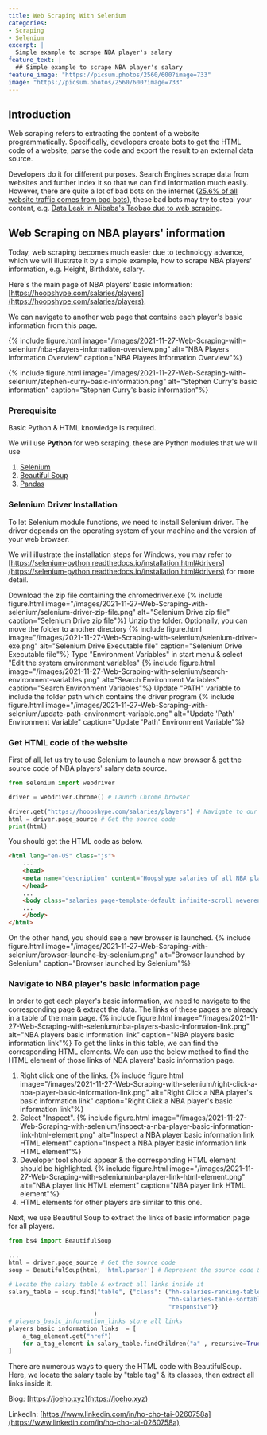 ```yaml
---
title: Web Scraping With Selenium
categories:
- Scraping
- Selenium
excerpt: |
  Simple example to scrape NBA player's salary
feature_text: |
  ## Simple example to scrape NBA player's salary
feature_image: "https://picsum.photos/2560/600?image=733"
image: "https://picsum.photos/2560/600?image=733"
---
```


## Introduction
Web scraping refers to extracting the content of a website programmatically. Specifically, developers create bots to get the HTML code of a website, parse the code and export the result to an external data source.

Developers do it for different purposes. Search Engines scrape data from websites and further index it so that we can find information much easily. However, there are quite a lot of bad bots on the internet ([25.6% of all website traffic comes from bad bots](https://www.imperva.com/blog/bad-bot-report-2021-the-pandemic-of-the-internet/)), these bad bots may try to steal your content, e.g. 
[Data Leak in Alibaba's Taobao due to web scraping](https://www.wsj.com/articles/alibaba-falls-victim-to-chinese-web-crawler-in-large-data-leak-11623774850).

## Web Scraping on NBA players' information
Today, web scraping becomes much easier due to technology advance, which we will illustrate it by a simple example, how to scrape NBA players' information, e.g. Height, Birthdate, salary.

Here's the main page of NBA players' basic information: [https://hoopshype.com/salaries/players](https://hoopshype.com/salaries/players). 

We can navigate to another web page that contains each player's basic information from this page.

{% include figure.html image="/images/2021-11-27-Web-Scraping-with-selenium/nba-players-information-overview.png" alt="NBA Players Information Overview" caption="NBA Players Information Overview"%}

{% include figure.html image="/images/2021-11-27-Web-Scraping-with-selenium/stephen-curry-basic-information.png" alt="Stephen Curry's basic information" caption="Stephen Curry's basic information"%}


### Prerequisite
Basic Python & HTML knowledge is required.

We will use  **Python** for web scraping, these are Python modules that we will use
1. [Selenium](https://selenium-python.readthedocs.io/)
2. [Beautiful Soup](https://beautiful-soup-4.readthedocs.io/en/latest/)
3. [Pandas](https://pandas.pydata.org/)


### Selenium Driver Installation

To let Selenium module functions, we need to install Selenium driver. The driver depends on the operating system of your machine and the version of your web browser.

We will illustrate the installation steps for Windows,  you may refer to [https://selenium-python.readthedocs.io/installation.html#drivers](https://selenium-python.readthedocs.io/installation.html#drivers) for more detail.

Download the zip file containing the chromedriver.exe
{% include figure.html image="/images/2021-11-27-Web-Scraping-with-selenium/selenium-driver-zip-file.png" alt="Selenium Drive zip file" caption="Selenium Drive zip file"%}
Unzip the folder. Optionally, you can move the folder to another directory
{% include figure.html image="/images/2021-11-27-Web-Scraping-with-selenium/selenium-driver-exe.png" alt="Selenium Drive Executable file" caption="Selenium Drive Executable file"%}
Type "Environment Variables" in start menu & select "Edit the system environment variables"
{% include figure.html image="/images/2021-11-27-Web-Scraping-with-selenium/search-environment-variables.png" alt="Search Environment Variables" caption="Search Environment Variables"%}
Update "PATH" variable to include the folder path which contains the driver program
{% include figure.html image="/images/2021-11-27-Web-Scraping-with-selenium/update-path-environment-variable.png" alt="Update 'Path' Environment Variable" caption="Update 'Path' Environment Variable"%}

### Get HTML code of the website
First of all, let us try to use Selenium to launch a new browser & get the source code of NBA players' salary data source.
``` python
from selenium import webdriver

driver = webdriver.Chrome() # Launch Chrome browser

driver.get("https://hoopshype.com/salaries/players") # Navigate to our main page
html = driver.page_source # Get the source code
print(html)
```
You should get the HTML code as below.
``` HTML
<html lang="en-US" class="js">
	...
	<head>
	<meta name="description" content="Hoopshype salaries of all NBA players" />
	</head>
	...
	<body class="salaries page-template-default infinite-scroll neverending flip-cards-active">
	...
	</body>
</html>
```
On the other hand, you should see a new browser is launched. 
{% include figure.html image="/images/2021-11-27-Web-Scraping-with-selenium/browser-launche-by-selenium.png" alt="Browser launched by Selenium" caption="Browser launched by Selenium"%}

### Navigate to NBA player's basic information page
In order to get each player's basic information, we need to navigate to the corresponding page & extract the data. The links of these pages are already in a table of the main page.
{% include figure.html image="/images/2021-11-27-Web-Scraping-with-selenium/nba-players-basic-informaion-link.png" alt="NBA players basic information link" caption="NBA players basic information link"%}
To get the links in this table, we can find the corresponding HTML elements. We can use the below method to find the HTML element of those links of NBA players' basic information page.
1. Right click one of the links. {% include figure.html image="/images/2021-11-27-Web-Scraping-with-selenium/right-click-a-nba-player-basic-information-link.png" alt="Right Click a NBA player's basic information link" caption="Right Click a NBA player's basic information link"%}
2. Select "Inspect". {% include figure.html image="/images/2021-11-27-Web-Scraping-with-selenium/inspect-a-nba-player-basic-information-link-html-element.png" alt="Inspect a NBA player basic information link HTML element" caption="Inspect a NBA player basic information link HTML element"%}
3. Developer tool should appear & the corresponding HTML element should be highlighted. {% include figure.html image="/images/2021-11-27-Web-Scraping-with-selenium/nba-player-link-html-element.png" alt="NBA player link HTML element" caption="NBA player link HTML element"%}
4. HTML elements for other players are similar to this one.

Next, we use Beautiful Soup to extract the links of basic information page for all players.
``` python
from bs4 import BeautifulSoup

...
html = driver.page_source # Get the source code
soup = BeautifulSoup(html, 'html.parser') # Represent the source code & Allow us to do searching

# Locate the salary table & extract all links inside it
salary_table = soup.find("table", {"class": ("hh-salaries-ranking-table", 
                                             "hh-salaries-table-sortable",
                                             "responsive")}
                        )
# players_basic_information_links store all links
players_basic_information_links  = [
    a_tag_element.get("href") 
    for a_tag_element in salary_table.findChildren("a" , recursive=True)
]
```
There are numerous ways to query the HTML code with BeautifulSoup. Here, we locate the salary table by "table tag" & its classes, then extract all links inside it.




Blog: [https://joeho.xyz](https://joeho.xyz)

LinkedIn: [https://www.linkedin.com/in/ho-cho-tai-0260758a](https://www.linkedin.com/in/ho-cho-tai-0260758a)